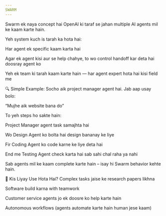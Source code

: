 ```yaml
---
SWARM
---
```

Swarm ek naya concept hai OpenAI ki taraf se jahan multiple AI agents mil ke kaam karte hain.

Yeh system kuch is tarah ka hota hai:

Har agent ek specific kaam karta hai

Agar ek agent kisi aur se help chahye, to wo control handoff kar deta hai doosray agent ko

Yeh ek team ki tarah kaam karte hain — har agent expert hota hai kisi field me

🔍 Simple Example:
Socho aik project manager agent hai. Jab aap usay bolo:

“Mujhe aik website bana do”

To yeh steps ho sakte hain:

Project Manager agent task samajhta hai

Wo Design Agent ko bolta hai design bananay ke liye

Fir Coding Agent ko code karne ke liye deta hai

End me Testing Agent check karta hai sab sahi chal raha ya nahi

Sab agents mil ke kaam complete karte hain – isay hi Swarm behavior kehte hain.

🤖 Kis Liyay Use Hota Hai?
Complex tasks jaise ke research papers likhna

Software build karna with teamwork

Customer service agents jo ek doosre ko help karte hain

Autonomous workflows (agents automate karte hain human jese kaam)

